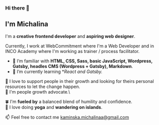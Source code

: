 ### Hi there 👋

## I'm Michalina 


I'm a **creative frontend developer** and **aspiring web designer**.

Currently, I work at WebCommitment where I'm a Web Developer and in INCO Academy where I'm working as trainer / process facilitator. 

- 🔭 I’m familiar with **HTML, CSS, Sass, basic JavaScript, Wordpress, Gatsby, headles CMS (Wordpress + Gatsby), Markdown**.
 - 🌱 I’m currently learning **React and Gatsby.*

 
 
 🌱 I love to support people in their growth and looking for theirs personal resources to let the change happen.\
:couple:  I'm people growth advocate.\


:four_leaf_clover: I'm **fueled by** a balanced blend of humility and confidence.\
:blue_heart: I love doing **yoga** and **wandering on islands**.



📫 Feel free to contact me kaminska.michalinaa@gmail.com

<!--
**MichalinaKa/MichalinaKa** is a ✨ _special_ ✨ repository because its `README.md` (this file) appears on your GitHub profile.

-⚡ FACTS: 
-->
